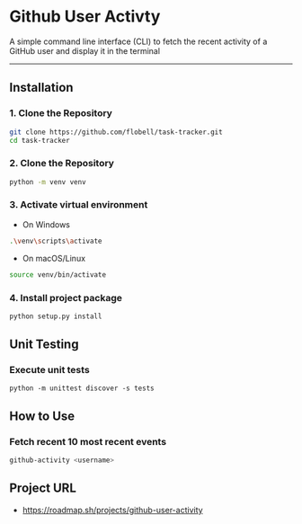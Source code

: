 # Github User Activty
A simple command line interface (CLI) to fetch the recent activity of a GitHub user and display it in the terminal

---

## Installation

### 1. Clone the Repository
```bash
git clone https://github.com/flobell/task-tracker.git
cd task-tracker
```

### 2. Clone the Repository
```bash
python -m venv venv
```

### 3. Activate virtual environment

- On Windows
```bash
.\venv\scripts\activate
```
- On macOS/Linux
```bash
source venv/bin/activate
```

### 4. Install project package

```bash
python setup.py install
```

## Unit Testing

### Execute unit tests

```
python -m unittest discover -s tests
```

## How to Use

### Fetch recent 10 most recent events
```bash
github-activity <username>
```

## Project URL
- https://roadmap.sh/projects/github-user-activity